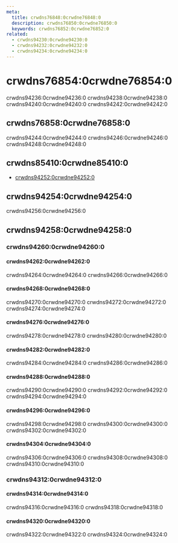 ```yaml
---
meta:
  title: crwdns76848:0crwdne76848:0
  description: crwdns76850:0crwdne76850:0
  keywords: crwdns76852:0crwdne76852:0
related:
  - crwdns94230:0crwdne94230:0
  - crwdns94232:0crwdne94232:0
  - crwdns94234:0crwdne94234:0
---
```


# crwdns76854:0crwdne76854:0

crwdns94236:0crwdne94236:0 crwdns94238:0crwdne94238:0 crwdns94240:0crwdne94240:0 crwdns94242:0crwdne94242:0

<entry-ad />

## crwdns76858:0crwdne76858:0

crwdns94244:0crwdne94244:0 crwdns94246:0crwdne94246:0 crwdns94248:0crwdne94248:0

<example file="v-navigation-drawer/usage" />

## crwdns85410:0crwdne85410:0

- [crwdns94252:0crwdne94252:0](crwdns94250:0crwdne94250:0)

## crwdns94254:0crwdne94254:0

<alert type="error">
  crwdns94256:0crwdne94256:0
</alert>

## crwdns94258:0crwdne94258:0

### crwdns94260:0crwdne94260:0

#### crwdns94262:0crwdne94262:0

crwdns94264:0crwdne94264:0 crwdns94266:0crwdne94266:0

<example file="v-navigation-drawer/prop-bottom-drawer" />

#### crwdns94268:0crwdne94268:0

crwdns94270:0crwdne94270:0 crwdns94272:0crwdne94272:0 crwdns94274:0crwdne94274:0

<example file="v-navigation-drawer/prop-expand-on-hover" />

#### crwdns94276:0crwdne94276:0

crwdns94278:0crwdne94278:0 crwdns94280:0crwdne94280:0

<example file="v-navigation-drawer/prop-images" />

#### crwdns94282:0crwdne94282:0

crwdns94284:0crwdne94284:0 crwdns94286:0crwdne94286:0

<example file="v-navigation-drawer/prop-mini-variant" />

#### crwdns94288:0crwdne94288:0

crwdns94290:0crwdne94290:0 crwdns94292:0crwdne94292:0 crwdns94294:0crwdne94294:0

<example file="v-navigation-drawer/prop-permanent-and-floating" />

#### crwdns94296:0crwdne94296:0

crwdns94298:0crwdne94298:0 crwdns94300:0crwdne94300:0 crwdns94302:0crwdne94302:0

<example file="v-navigation-drawer/prop-right" />

#### crwdns94304:0crwdne94304:0

crwdns94306:0crwdne94306:0 crwdns94308:0crwdne94308:0 crwdns94310:0crwdne94310:0

<example file="v-navigation-drawer/prop-temporary" />

### crwdns94312:0crwdne94312:0

#### crwdns94314:0crwdne94314:0

crwdns94316:0crwdne94316:0 crwdns94318:0crwdne94318:0

<example file="v-navigation-drawer/misc-colored" />

#### crwdns94320:0crwdne94320:0

crwdns94322:0crwdne94322:0 crwdns94324:0crwdne94324:0

<example file="v-navigation-drawer/misc-combined" />

<backmatter />
